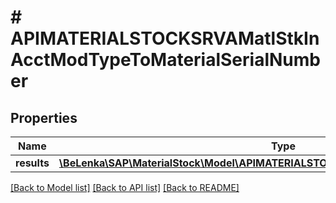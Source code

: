 # # APIMATERIALSTOCKSRVAMatlStkInAcctModTypeToMaterialSerialNumber

## Properties

Name | Type | Description | Notes
------------ | ------------- | ------------- | -------------
**results** | [**\BeLenka\SAP\MaterialStock\Model\APIMATERIALSTOCKSRVAMaterialSerialNumberType[]**](APIMATERIALSTOCKSRVAMaterialSerialNumberType.md) |  | [optional]

[[Back to Model list]](../../README.md#models) [[Back to API list]](../../README.md#endpoints) [[Back to README]](../../README.md)
